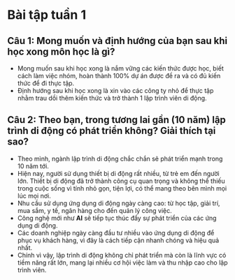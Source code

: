 # Bài tập tuần 1
## Câu 1: Mong muốn và định hướng của bạn sau khi học xong môn học là gì?

- Mong muốn sau khi học xong là nắm vững các kiến thức được học, biết cách làm việc nhóm, 
hoàn thành 100% dự án được đề ra và có đủ kiến thức để đi thực tập.
- Định hướng sau khi học xong là xin vào các công ty nhỏ để thực tập nhằm trau dồi thêm kiến thức và trở thành 1 lập trình viên di động.
## Câu 2: Theo bạn, trong tương lai gần (10 năm) lập trình di động có phát triển không? Giải thích tại sao?
- Theo mình, ngành lập trình di động chắc chắn sẽ phát triển mạnh trong 10 năm tới.  
- Hiện nay, người sử dụng thiết bị di động rất nhiều, từ trẻ em đến người lớn. Thiết bị di động đã trở thành công cụ quan trọng và không thể thiếu trong cuộc sống vì tính nhỏ gọn, tiện lợi, có thể mang theo bên mình mọi lúc mọi nơi.  
- Nhu cầu sử dụng ứng dụng di động ngày càng cao: từ học tập, giải trí, mua sắm, y tế, ngân hàng cho đến quản lý công việc.  
- Công nghệ mới như **AI** sẽ tiếp tục thúc đẩy sự phát triển của các ứng dụng di động.  
- Các doanh nghiệp ngày càng đầu tư nhiều vào ứng dụng di động để phục vụ khách hàng, vì đây là cách tiếp cận nhanh chóng và hiệu quả nhất.  
- Chính vì vậy, lập trình di động không chỉ phát triển mà còn là lĩnh vực có tiềm năng rất lớn, mang lại nhiều cơ hội việc làm và thu nhập cao cho lập trình viên.